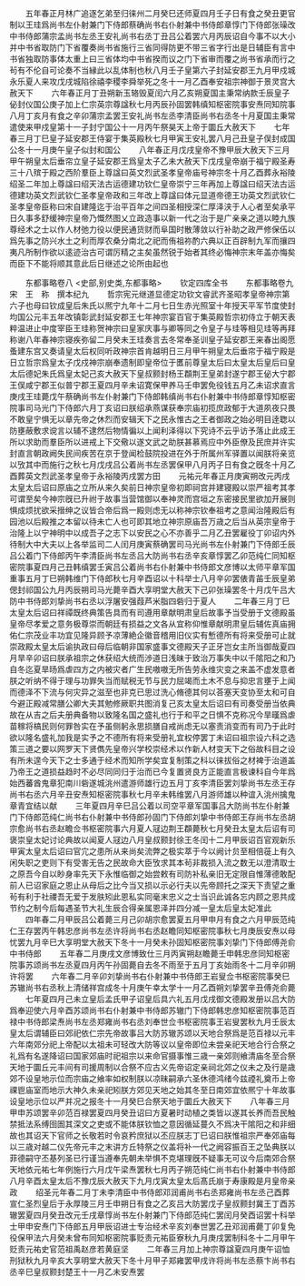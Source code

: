 <!-- { "loadSidebar": true } -->
　　五年春正月林广追逐乞弟至归徕州二月癸巳还师夏四月壬子日有食之癸丑更官制以王珪爲尚书左仆射兼门下侍郎蔡确尚书右仆射兼中书侍郎章惇门下侍郎张璪改中书侍郎蒲宗孟尚书左丞王安礼尚书右丞丁丑吕公着罢六月丙辰诏自今事不以大小并中书省取防门下省覆奏尚书省施行三省同得防更不带三省字行出是日辅臣有言中书省独取防事体太重上曰三省体均中书省揆而议之门下省审而覆之尚书省承而行之茍有不伦自可论奏不当縁此以乱体制也秋八月壬子皇第六子封延安郡王九月甲戍城永乐夏人来攻戊戌城陷徐禧李稷李舜举死之冬十一月乙酉奉安祖宗神御于景灵宫大赦天下
　　六年春正月丁丑朔新玉辂毁夏闰六月乙亥朔夏国主秉常纳款壬辰皇子佖封仪国公庚子加上仁宗英宗尊諡秋七月丙辰孙固罢韩缜知枢密院事安焘同知院事八月丁亥月有食之辛卯蒲宗孟罢王安礼尚书左丞李清臣尚书右丞冬十月夏国主秉常遣使来甲戍皇第十一子封宁国公十一月丙午祭昊天上帝于圜丘大赦天下
　　七年春三月丁巳皇子延安郡王侍宴于集英殿秋七月甲寅王安礼罢八月己丑皇子俣封成国公冬十一月庚午皇子似封和国公
　　八年春正月戊戌皇帝不豫甲辰大赦天下三月甲午朔皇太后垂帘立皇子延安郡王爲皇太子乙未大赦天下戊戌皇帝崩于福宁殿圣寿三十八殡于殿之西阶羣臣上尊諡曰英文烈武圣孝皇帝庙号神宗冬十月乙酉葬永裕陵绍圣二年加上尊諡曰绍天法古运德建功钦仁皇帝崇宁三年再加上尊諡曰绍天法古运德建功英文烈武钦仁圣孝皇帝政和三年改上尊諡曰体元显道帝德王功英文烈武钦仁圣孝皇帝臣称曰宋自建隆迄于治平百年之间四圣相授深仁厚泽浃于人心者至矣承平日久事多舒缓神宗皇帝乃慨然图乂立政造事以新一代之治于是广亲亲之道以睦九族尊经术之士以作人材弛力役以便民通货财而阜国时散薄敛以行补助之政严修保伍以爲先事之防兴水土之利而厚农桑分南北之祀而侑祖祢酌六典以正百辟制九军而攘四夷凡所制作欲以逺迹治古可谓厉精之主矣虽然锐于始者其终必悔神宗末年盖亦悔矣而臣下不能将顺其意此后日继述之论所由起也















　　东都事略卷八
<史部,别史类,东都事略>
　　钦定四库全书
　　东都事略卷九　　　　　宋　王　称　撰本纪九
　　哲宗宪元继道显德定功钦文睿武齐圣昭孝皇帝神宗第六子也母曰钦成皇后朱氏以熈宁九年十二月七日生赤光照室十年授天平军节度使封均国公元丰五年改镇彰武封延安郡王七年神宗宴百官于集英殿哲宗初侍立于朝天表粹温进止中度宰臣王珪称贺神宗曰皇家庆事与卿等同之令皇子与珪等相见珪等再拜称谢八年春神宗寝疾弥留二月癸未王珪奏言去冬常奉圣训皇子延安郡王来春出阁愿蚤建东宫又奏请皇太后权同听政神宗首肯越明日三月甲午朔皇太后垂帘于福宁殿是日立哲宗爲皇太子戊戍神宗崩奉遗制即皇帝位于匶前尊皇太后曰太皇太后皇后曰皇太后德妃朱氏爲皇太妃己亥大赦天下皇叔颢封杨王頵荆王皇弟封遂宁郡王佖大宁郡王俣咸宁郡王似普宁郡王夏四月辛未诏寛保甲养马壬申罢免役钱五月乙未诏求直言庚戌王珪薨戊午蔡确尚书左仆射兼门下侍郎韩缜尚书右仆射兼中书侍郎章惇知枢密院事司马光门下侍郎六月丁亥诏曰朕绍承燕谋获奉宗庙初揽庶政郁于大道夙夜只畏不敢皇宁惧无以章先帝之休烈而安辑天下之民永惟古之王者御政之始必明目逹聦以防壅蔽敷求谠言以辅不逮然后物情徧以上闻利泽得以下究诗不云乎访予落止此成王所以求助而羣臣所以进戒上下交儆以遂文武之助朕甚慕焉应中外臣僚及民庶并许实封直言朝政阙失民间疾苦在京于登闻检鼓院投进在外于所属州军驿置以闻朕将亲览以攷其中而施行之秋七月戊戌吕公着尚书左丞罢保甲八月丙子日有食之旣冬十月乙酉葬英文烈武圣孝皇帝于永裕陵丙戌罢方田
　　元祐元年春正月庚寅朔改元丙戌太皇太后诏曰原庙之立所从来久矣前日神宗皇帝初即祠宫并建寝殿以崇严祖考其孝可谓至矣今神宗旣已升祔于故事当营馆御以奉神灵而宫垣之东密接民里欲加开展则惧成烦扰欲采搢绅之议皆合帝后爲一殿则虑无以称神宗钦奉祖考之意闻治隆殿后有园池以后殿推之本留以待未亡人也可即其地立神宗原庙吾万歳之后当从英宗皇帝于治隆上以宁神明中以成吾子之志下以安民之心不亦善乎二月乙丑罢雇役丁卯诏内外待制大中大夫以上各举监司二人闰月庚寅蔡确罢司马光尚书左仆射兼门下侍郎壬辰吕公着门下侍郎丙午李清臣尚书左丞吕大防尚书右丞辛亥章惇罢乙卯范纯仁同知枢密院事夏四月己丑韩缜罢壬寅吕公着尚书右仆射兼中书侍郎文彦博以太师平章军国重事五月丁巳朔韩维门下侍郎秋七月辛酉诏以十科举士八月辛卯罢俵青苖壬辰皇弟偲封祁国公九月丙辰朔司马光薨辛酉大享明堂大赦天下己卯张璪罢冬十月戊午吕大防中书侍郎刘挚尚书右丞以浮屠安强葭芦米脂四砦归于夏人
　　二年春三月丁巳太皇太后诏曰祥禫既终典策告具而有司遵用章献明肃皇后故事予当受册于文德殿虽皇帝尽孝爱之意务极尊崇而朝廷有损益之文各从宜称仰惟章献明肃皇后辅佐真庙拥佑仁宗茂业丰功宜见隆异顾予凉薄絶企徽音稽用旧仪实有慙德所有将来受册可止就崇政殿太皇太后谕执政曰母后临朝非国家盛事文德殿天子正牙岂女主所当御哉夏四月旱辛卯诏曰朕承祖宗之休获绍大统而渉道日浅昧于致治万事失中以千隂阳之和乃自冬迄夏旱旸爲虐四方之内被灾者广生民嗷嗷无所告劳永维灾变之来盖不虚发意者朕之听纳不得于理与功罪失当而赋税无节与民力屈竭而土木不息与抑忠言壅于上闻而德泽不下流与何灾异之滋至也非克已思过洗心脩德其何以荅塞天变协至太和可自今避正殿减常膳公卿大夫其勉修厥职共图消复己亥太皇太后诏曰有司奏受册当依典故在从吉之后夫册典备物以致隆名国之盛礼也行于和平之日惧不克称况今旱暵爲虐苗稼将槁民则何罪咎实在予虽侧躬永思损膳自戒尚虑无以塞责消变而有司乃于此时欲以隆名盛礼加我是实予之不德所有将来受册礼宜权停罢丁未诏曰祖宗设六科之选策三道之要以网罗天下贤儁先皇帝兴学校崇经术以作新人材变天下之俗故科目之设有所未遑今天下之士多通于经术而知所学矣宜复制策之科以徕拔俗之材裨于治道盖乃帝王之道损益趋时不必尽同同归于治而已今复置贤良方正能直言极谏科自今年爲始西蕃酋鬼章犯南川砦遂城洮州遣游师雄行边五月丁亥李清臣罢刘挚尚书左丞王存尚书右丞六月辛丑安焘知枢密院事秋七月辛未韩维罢八月游师雄以种谊入洮州擒鬼章青宜结以献
　　三年夏四月辛巳吕公着以司空平章军国事吕大防尚书左仆射兼门下侍郎范纯仁尚书右仆射兼中书侍郎孙固门下侍郎刘挚中书侍郎王存尚书左丞胡宗愈尚书右丞赵瞻佥书枢密院事六月夏人冦边荆王頵薨秋七月癸丑太皇太后诏有司褒崇皇太妃讨论典故以闻夏人冦边八月皇叔颢封徐王冬闰十二月甲辰诏百官观新乐甲寅太皇太后诏曰官宂之患所从来尚矣流弊之极实萃于今以阙计贠至相倍蓰上有久闲失职之吏则下有受害无告之民故命大臣攷求其本茍非裁损入流之数无以澄清取士之原吾今自以眇身率先天下永惟临御之始尝敕有司防补私亲旧无定限自惟薄德敢配前人已诏家庭之恩止从母后之比今当又损以示必行夫以先帝顾托之深天下责望之重茍有利于社禝吾无爱于发肤矧此恩私实同毫末忠义之士当识此诚各忘内顾之恩共成节约之制今后每遇圣节大礼生辰合得亲属恩泽并四分减一皇太后皇太妃准此
　　四年春二月甲辰吕公着薨三月己卯胡宗愈罢夏五月甲申月有食之六月甲辰范纯仁王存罢丙午韩忠彦尚书左丞许将尚书右丞赵瞻同知枢密院事秋七月庚辰安焘以母忧罢九月辛巳大享明堂大赦天下冬十一月癸未孙固知枢密院事刘挚门下侍郎傅尧俞中书侍郎
　　五年春二月庚戌文彦博致仕三月丙寅朔赵瞻薨壬申韩忠彦同知枢密院事苏颂尚书左丞夏四月丙午孙固薨自去冬不雨至于五月丁亥始雨冬十二月辛卯朔许将罢
　　六年春二月辛卯刘挚尚书右仆射兼中书侍郎王岩叟佥书枢密院事癸巳苏辙尚书右丞秋上清储祥宫成冬十月庚午幸太学十一月乙酉朔刘挚罢辛丑傅尧俞薨
　　七年夏四月己未立皇后孟氏甲子诏皇后具六礼五月戊戌御文德殿发册以吕大防爲奉迎使六月辛酉苏颂尚书右仆射兼中书侍郎苏辙门下侍郎韩忠彦知枢密院事范百禄中书侍郎梁焘尚书左丞郑雍尚书右丞刘奉世佥书枢密院事王岩叟罢秋九月壬辰太皇太后谓辅臣曰郊祀依仁宗先帝故事吕大防苏辙苏颂以天地合祭爲是范百禄以元丰六年南郊分祀上帝配以太祖未可轻改大防等议以皇帝即位未尝亲祀天地合行合祭之礼爲有名遂降诏曰国家郊庙时祀祖宗以来命官摄事惟三歳一亲郊则飨清庙冬至合祭天地于圜丘元丰间有司援周制以合祭不应古义先帝诏定亲祠北郊之仪未之及行是歳郊不设皇地示位而宗庙之飨率如权制朕以凉昧嗣承六圣休德鸿绪今兹禋礼奠币上帝祼鬯庙室而地示大神久未亲祀矧朕方郊见天地之始其冬至日南郊宜依熈宁十年故事设皇地示位以严并况之报冬十一月癸巳合祭天地于圜丘大赦天下
　　八年春三月甲申苏颂罢辛卯范百禄罢夏四月癸丑诏曰方夏暑时动植之类皆以遂其长养而吾民触禁抵法系缚囹圄其深文之吏或不能体朕钦恤之意因循延蔓久不爲决干隂阳之和非细故也其诏天下官师之长敬若时令哀矜庶狱以丕应朕志丁巳诏曰朕惟祖宗严奉郊庙每以三歳对越二仪先帝元丰之末讲方丘特祭之仪盖将补一代之阙容振百王之坠典朕以菲德嗣守丕基列圣已行谨当遵奉先朝未举惧不克堪理旣不疑事无可议今后南郊合祭天地依元祐七年例施行六月戊午梁焘罢秋七月丙子朔范纯仁尚书右仆射兼中书侍郎八月辛酉太皇太后不豫戊辰大赦天下九月戊寅太皇太后髙氏崩于寿康殿是月皇帝亲政
　　绍圣元年春二月丁未李清臣中书侍郎邓润甫尚书右丞郑雍尚书左丞己酉葬宣仁圣烈皇后于永厚陵三月壬申朔日有食之乙亥吕大防罢戊子皇叔颢封冀王丁酉苏辙罢夏四月癸丑改元壬戌章惇尚书左仆射兼门下侍郎范纯仁罢闰月癸酉诏罢十科举士甲申安焘门下侍郎五月甲辰诏进士专治经术辛亥刘奉世罢乙丑邓润甫薨丁卯复免役保甲法六月癸未曾布同知枢密院事贬责元祐臣寮秋九月庚戌罢制科冬十二月甲午贬责元祐史官范祖禹赵彦若黄庭坚
　　二年春三月加上神宗尊諡夏四月庚午诏恤刑狱秋九月辛亥大享明堂大赦天下冬十月甲子郑雍罢甲戌许将尚书左丞蔡卞尚书右丞辛巳皇叔颢封楚王十一月乙未安焘罢
